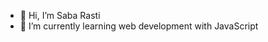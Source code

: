 - 👋 Hi, I’m Saba Rasti
- 🌱 I’m currently learning web development with JavaScript

<!---
srasti1378/srasti1378 is a ✨ special ✨ repository because its `README.md` (this file) appears on your GitHub profile.
You can click the Preview link to take a look at your changes.
--->
